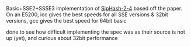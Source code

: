 Basic+SSE2+SSSE3 implementation of [SipHash-2-4](http://131002.net/siphash/) based off the paper. On an E5200, icc gives 
the best speeds for all SSE versions & 32bit versions, gcc gives the best speed for 64bit basic

done to see how difficult implementing the spec was as their source is not up (yet), and curious about 32bit performance
